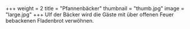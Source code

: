 +++
weight = 2
title = "Pfannenbäcker"
thumbnail = "thumb.jpg"
image = "large.jpg"
+++
Ulf der Bäcker wird die Gäste mit über offenen Feuer bebackenen Fladenbrot verwöhnen.